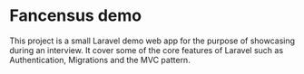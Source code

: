 # Fancensus demo

This project is a small Laravel demo web app for the purpose of showcasing during an interview. It cover some of the core features of Laravel such as Authentication, Migrations and the MVC pattern.

